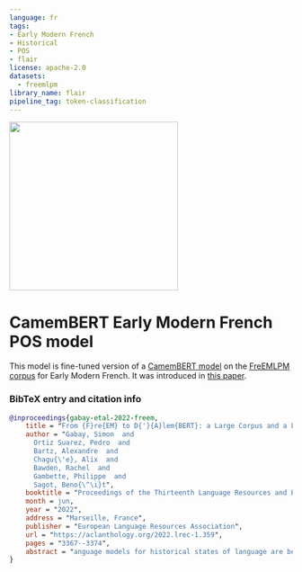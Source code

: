 ```yaml
---
language: fr
tags:
- Early Modern French
- Historical
- POS
- flair
license: apache-2.0
datasets:
  - freemlpm
library_name: flair
pipeline_tag: token-classification
---
```


<a href="https://portizs.eu/publication/2022/lrec/dalembert/">
	<img width="300px" src="https://portizs.eu/publication/2022/lrec/dalembert/featured_hu18bf34d40cdc71c744bdd15e48ff0b23_61788_720x2500_fit_q100_h2_lanczos_3.webp">
</a>

# CamemBERT Early Modern French POS model

This model is fine-tuned version of a [CamemBERT model](https://huggingface.co/camembert-base) on the [FreEMLPM corpus](https://doi.org/10.5281/zenodo.6481300) for Early Modern French. It was
introduced in [this paper](https://aclanthology.org/2022.lrec-1.359/).

### BibTeX entry and citation info

```bibtex
@inproceedings{gabay-etal-2022-freem,
    title = "From {F}re{EM} to D{'}{A}lem{BERT}: a Large Corpus and a Language Model for Early {M}odern {F}rench",
    author = "Gabay, Simon  and
      Ortiz Suarez, Pedro  and
      Bartz, Alexandre  and
      Chagu{\'e}, Alix  and
      Bawden, Rachel  and
      Gambette, Philippe  and
      Sagot, Beno{\^\i}t",
    booktitle = "Proceedings of the Thirteenth Language Resources and Evaluation Conference",
    month = jun,
    year = "2022",
    address = "Marseille, France",
    publisher = "European Language Resources Association",
    url = "https://aclanthology.org/2022.lrec-1.359",
    pages = "3367--3374",
    abstract = "anguage models for historical states of language are becoming increasingly important to allow the optimal digitisation and analysis of old textual sources. Because these historical states are at the same time more complex to process and more scarce in the corpora available, this paper presents recent efforts to overcome this difficult situation. These efforts include producing a corpus, creating the model, and evaluating it with an NLP task currently used by scholars in other ongoing projects.",
}
```